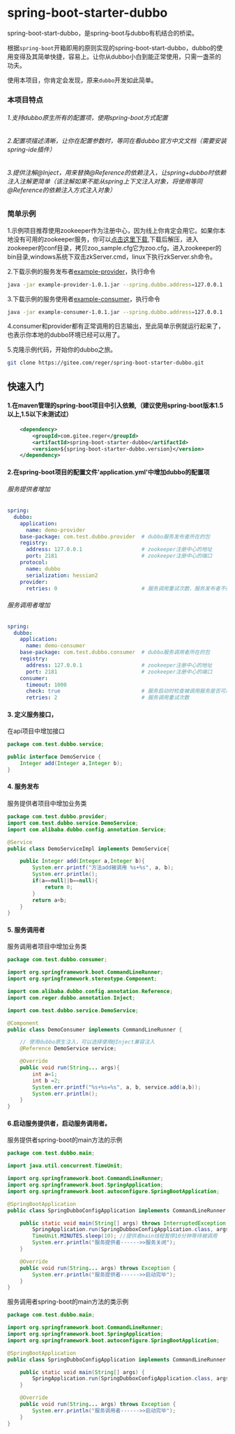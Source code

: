 # spring-boot-starter-dubbo


spring-boot-start-dubbo，是spring-boot与dubbo有机结合的桥梁。

根据`spring-boot`开箱即用的原则实现的spring-boot-start-dubbo，dubbo的使用变得及其简单快捷，容易上。让你从dubbo小白到能正常使用，只需一盏茶的功夫。

使用本项目，你肯定会发现，原来`dubbo`开发如此简单。

### 本项目特点
###### 1.支持dubbo原生所有的配置项，使用spring-boot方式配置
###### 2.配置项描述清晰，让你在配置参数时，等同在看dubbo官方中文文档（需要安装spring-ide插件）
###### 3.提供注解@Inject，用来替换@Reference的依赖注入，让spring+dubbo时依赖注入注解更简单（该注解如果不能从spring上下文注入对象，将使用等同@Reference的依赖注入方式注入对象）

### 简单示例
1.示例项目推荐使用zookeeper作为注册中心，因为线上你肯定会用它。如果你本地没有可用的zookeeper服务，你可以[点击这里下载](http://mirror.bit.edu.cn/apache/zookeeper/zookeeper-3.4.10/zookeeper-3.4.10.tar.gz),下载后解压，进入zookeeper的conf目录，拷贝zoo_sample.cfg它为zoo.cfg，进入zookeeper的bin目录,windows系统下双击zkServer.cmd，linux下执行zkServer.sh命令。

2.下载示例的服务发布者[example-provider](http://central.maven.org/maven2/com/gitee/reger/example-provider/1.0.1/example-provider-1.0.1.jar)，执行命令
```sh
java -jar example-provider-1.0.1.jar --spring.dubbo.address=127.0.0.1  --spring.dubbo.port=2181 
```
3.下载示例的服务使用者[example-consumer](http://central.maven.org/maven2/com/gitee/reger/example-consumer/1.0.1/example-consumer-1.0.1.jar)，执行命令
```sh
java -jar example-consumer-1.0.1.jar --spring.dubbo.address=127.0.0.1  --spring.dubbo.port=2181 
```
4.consumer和provider都有正常调用的日志输出，至此简单示例就运行起来了，也表示你本地的dubbo环境已经可以用了。

5.克隆示例代码，开始你的dubbo之旅。
```sh
git clone https://gitee.com/reger/spring-boot-starter-dubbo.git
```  
## 快速入门
#### 1.在maven管理的spring-boot项目中引入依赖,（建议使用spring-boot版本1.5以上,1.5以下未测试过）
```xml
    <dependency>
        <groupId>com.gitee.reger</groupId>
        <artifactId>spring-boot-starter-dubbo</artifactId>
        <version>${spring-boot-starter-dubbo.version}</version>
    </dependency>
 ```
#### 2.在spring-boot项目的配置文件'application.yml'中增加dubbo的配置项
###### 服务提供者增加
```yml
spring:
  dubbo: 
    application:
      name: demo-provider
    base-package: com.test.dubbo.provider  # dubbo服务发布者所在的包
    registry:
      address: 127.0.0.1                   # zookeeper注册中心的地址
      port: 2181                           # zookeeper注册中心的端口
    protocol:
      name: dubbo
      serialization: hessian2
    provider:
      retries: 0                           # 服务调用重试次数，服务发布者不给重试，让服务调用者自己重试
```
###### 服务调用者增加
```yml
spring:
  dubbo: 
    application:
      name: demo-consumer
    base-package: com.test.dubbo.consumer  # dubbo服务调用者所在的包  
    registry:
      address: 127.0.0.1                   # zookeeper注册中心的地址
      port: 2181                           # zookeeper注册中心的端口
    consumer:
      timeout: 1000 
      check: true                          # 服务启动时检查被调用服务是否可用
      retries: 2                           # 服务调用重试次数 
```
#### 3. 定义服务接口，
在api项目中增加接口
```java
package com.test.dubbo.service;

public interface DemoService {
    Integer add(Integer a,Integer b);
}
```
#### 4. 服务发布
服务提供者项目中增加业务类
```java
package com.test.dubbo.provider;
import com.test.dubbo.service.DemoService;
import com.alibaba.dubbo.config.annotation.Service;

@Service
public class DemoServiceImpl implements DemoService{

    public Integer add(Integer a,Integer b){
        System.err.printf("方法add被调用 %s+%s", a, b);
        System.err.println();
        if(a==null||b==null){
            return 0;
        }
        return a+b;
    }
}
```
#### 5. 服务调用者
服务调用者项目中增加业务类
```java
package com.test.dubbo.consumer;

import org.springframework.boot.CommandLineRunner;
import org.springframework.stereotype.Component;

import com.alibaba.dubbo.config.annotation.Reference;
import com.reger.dubbo.annotation.Inject;

import com.test.dubbo.service.DemoService;

@Component
public class DemoConsumer implements CommandLineRunner {

    // 使用dubbo原生注入，可以选择使用@Inject兼容注入
    @Reference DemoService service; 

    @Override
    public void run(String... args){  
        int a=1;
        int b =2;
        System.err.printf("%s+%s=%s", a, b, service.add(a,b));
        System.err.println(); 
    }
}
```
#### 6.启动服务提供者，启动服务调用者。
服务提供者spring-boot的main方法的示例
```java
package com.test.dubbo.main;

import java.util.concurrent.TimeUnit;

import org.springframework.boot.CommandLineRunner;
import org.springframework.boot.SpringApplication;
import org.springframework.boot.autoconfigure.SpringBootApplication;

@SpringBootApplication 
public class SpringDubboConfigApplication implements CommandLineRunner {

    public static void main(String[] args) throws InterruptedException {
        SpringApplication.run(SpringDubboxConfigApplication.class, args);
        TimeUnit.MINUTES.sleep(10); //提供者main线程暂停10分钟等待被调用
        System.err.println("服务提供者------>>服务关闭");
    }

    @Override
    public void run(String... args) throws Exception {
        System.err.println("服务提供者------>>启动完毕");
    } 
}
```
服务调用者spring-boot的main方法的类示例
```java
package com.test.dubbo.main;

import org.springframework.boot.CommandLineRunner;
import org.springframework.boot.SpringApplication;
import org.springframework.boot.autoconfigure.SpringBootApplication;

@SpringBootApplication 
public class SpringDubboConfigApplication implements CommandLineRunner {

    public static void main(String[] args) {
        SpringApplication.run(SpringDubboxConfigApplication.class, args);
    }

    @Override
    public void run(String... args) throws Exception {
        System.err.println("服务调用者------>>启动完毕");
    }
}
```
 